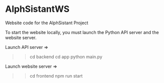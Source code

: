 # AlphSistantWS
Website code for the AlphSistant Project 

To start the website locally, you must launch the Python API server and the website server.

Launch API server =>
  >> cd backend
  >> cd app
  >> python main.py

Launch website server =>
  >> cd frontend
  >> npm run start
